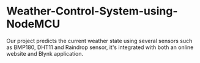 # Weather-Control-System-using-NodeMCU
Our project predicts the current weather state using several sensors such as BMP180, DHT11 and Raindrop sensor, it's integrated with both an online website and Blynk application.
